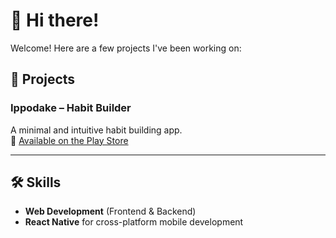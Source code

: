 # 👋 Hi there!

Welcome! Here are a few projects I've been working on:

## 🚀 Projects

### **Ippodake – Habit Builder**  
A minimal and intuitive habit building app.  
📱 [Available on the Play Store](https://play.google.com/store/apps/details?id=com.proyect1_1&hl=en)

---

## 🛠️ Skills

- **Web Development** (Frontend & Backend)
- **React Native** for cross-platform mobile development
